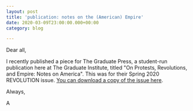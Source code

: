```yaml
---
layout: post
title: 'publication: notes on the (American) Empire'
date: 2020-03-09T23:00:00.000+00:00
category: blog

---
```

Dear all,

I recently published a piece for The Graduate Press, a student-run publication here at The Graduate Institute, titled "On Protests, Revolutions, and Empire: Notes on America". This was for their Spring 2020 REVOLUTION issue. [You can download a copy of the issue here](https://thegraduatepress.files.wordpress.com/2020/03/tpg-publication-final.pdf).

Always,

A